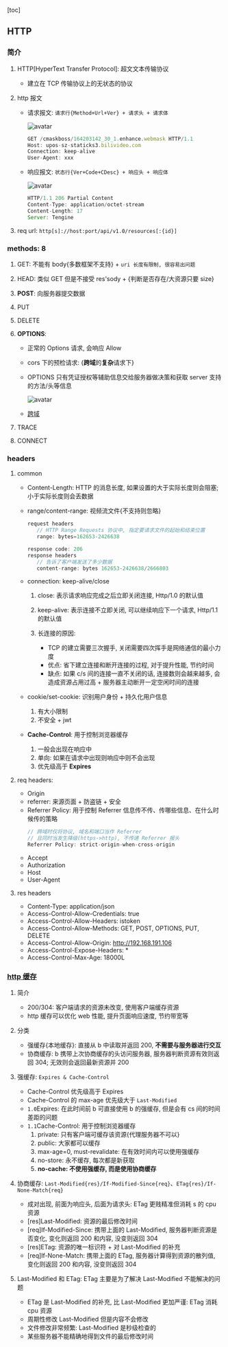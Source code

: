 [toc]

## HTTP

### 简介

1. HTTP[HyperText Transfer Protocol]: 超⽂⽂本传输协议

   - 建立在 TCP 传输协议上的无状态的协议

2. http 报文

   - 请求报文: `请求行{Method+Url+Ver} + 请求头 + 请求体`

     ![avatar](/static/image/common/http/http-msg-req.png)

     ```js
     GET /cmaskboss/164203142_30_1.enhance.webmask HTTP/1.1
     Host: upos-sz-staticks3.bilivideo.com
     Connection: keep-alive
     User-Agent: xxx
     ```

   - 响应报文: `状态行{Ver+Code+CDesc} + 响应头 + 响应体`

     ![avatar](/static/image/common/http/http-msg-res.png)

     ```js
     HTTP/1.1 206 Partial Content
     Content-Type: application/octet-stream
     Content-Length: 17
     Server: Tengine
     ```

3. req url: `http[s]://host:port/api/v1.0/resources[:{id}]`

### methods: 8

1. GET: 不能有 body{多数框架不支持} + `uri 长度有限制, 很容易出问题`
2. HEAD: 类似 GET 但是不接受 res'sody + {判断是否存在/大资源只要 size}
3. **POST**: 向服务器提交数据
4. PUT
5. DELETE
6. **OPTIONS**:

   - 正常的 Options 请求, 会响应 Allow
   - cors 下的预检请求: {**跨域**的**复杂**请求下}
   - OPTIONS 只有凭证授权等辅助信息交给服务器做决策和获取 server 支持的方法/头等信息

     ![avatar](/static/image/common/http/http-method-options.png)

   - [跨域](./99.questions.md)

7. TRACE
8. CONNECT

### headers

1. common

   - Content-Length: HTTP 的消息⻓度, 如果设置的大于实际长度则会阻塞; 小于实际长度则会丢数据
   - range/content-range: 视频流文件{不支持则忽略}

     ```js
     request headers
        // HTTP Range Requests 协议中, 指定要请求⽂件的起始和结束位置
        range: bytes=162653-2426638

     response code: 206
     response headers
        // 告诉了客户端发送了多少数据
        content-range: bytes 162653-2426638/2666803
     ```

   - connection: keep-alive/close

     1. close: 表示请求响应完成之后⽴即关闭连接, Http/1.0 的默认值
     2. keep-alive: 表示连接不⽴即关闭, 可以继续响应下⼀个请求, Http/1.1 的默认值
     3. 长连接的原因:

        - TCP 的建⽴需要三次握⼿, 关闭需要四次挥⼿是网络通信的最小力度
        - 优点: 省下建⽴连接和断开连接的过程, 对于提升性能, 节约时间
        - 缺点: 如果 c/s 间的连接⼀直不关闭的话, 连接数则会越来越多, 会造成资源占⽤过⾼ + 服务器主动断开一定空闲时间的连接

   - cookie/set-cookie: 识别⽤户身份 + 持久化⽤户信息

     1. 有大小限制
     2. 不安全 + jwt

   - **Cache-Control**: ⽤于控制浏览器缓存

     1. 一般会出现在响应中
     2. 单向: 如果在请求中出现则响应中则不会出现
     3. 优先级高于 **Expires**

2. req headers:

   - Origin
   - referrer: 来源⻚⾯ + 防盗链 + 安全
   - Referrer Policy: ⽤于控制 Referrer 信息传不传、传哪些信息、在什么时候传的策略
     ```js
     // 跨域时仅将协议, 域名和端⼝当作 Referrer
     // 且同时当发⽣降级(https->http), 不传递 Referrer 报头
     Referrer Policy: strict-origin-when-cross-origin
     ```
   - Accept
   - Authorization
   - Host
   - User-Agent

3. res headers

   - Content-Type: application/json
   - Access-Control-Allow-Credentials: true
   - Access-Control-Allow-Headers: istoken
   - Access-Control-Allow-Methods: GET, POST, OPTIONS, PUT, DELETE
   - Access-Control-Allow-Origin: http://192.168.191.106
   - Access-Control-Expose-Headers: \*
   - Access-Control-Max-Age: 18000L

### [http 缓存](https://blog.csdn.net/weixin_43314846/article/details/105357534)

1. 简介

   - 200/304: 客户端请求的资源未改变, 使用客户端缓存资源
   - http 缓存可以优化 web 性能, 提升页面响应速度, 节约带宽等

2. 分类

   - 强缓存{本地缓存}: 直接从 b 中读取并返回 200, **不需要与服务器进行交互**
   - 协商缓存: b 携带上次协商缓存的头访问服务器, 服务器判断资源有效则返回 304; 无效则会返回最新资源并 200

3. 强缓存: `Expires & Cache-Control`

   - Cache-Control 优先级高于 Expires
   - Cache-Control 的 max-age 优先级大于 `Last-Modified`
   - `1.0`Expires: 在此时间前 b 可直接使用 b 的强缓存, 但是会有 cs 间的时间差距的问题
   - `1.1`Cache-Control: ⽤于控制浏览器缓存
     1. private: 只有客户端可缓存该资源{代理服务器不可以}
     2. public: 大家都可以缓存
     3. max-age=0, must-revalidate: 在有效时间内可以使用强缓存
     4. no-store: 永不缓存, 每次都是新获取
     5. **no-cache: 不使用强缓存, 而是使用协商缓存**

4. 协商缓存: `Last-Modified{res}/If-Modified-Since{req}`、`ETag{res}/If-None-Match{req}`

   - 成对出现, 前面为响应头, 后面为请求头: ETag 更贱精准但消耗 s 的 cpu 资源
   - [res]Last-Modified: 资源的最后修改时间
   - [req]If-Modified-Since: 携带上面的 Last-Modified, 服务器判断资源是否变化, 变化则返回 200 和内容, 没变则返回 304
   - [res]ETag: 资源的唯一标识符 + 对 Last-Modified 的补充
   - [req]If-None-Match: 携带上面的 ETag, 服务器计算得到资源的散列值, 变化则返回 200 和内容, 没变则返回 304

5. Last-Modified 和 ETag: ETag 主要是为了解决 Last-Modified 不能解决的问题

   - ETag 是 Last-Modified 的补充, 比 Last-Modified 更加严谨: ETag 消耗 cpu 资源
   - 周期性修改 Last-Modified 但是内容不会修改
   - 文件修改非常频繁: Last-Modified 是秒级检查的
   - 某些服务器不能精确地得到文件的最后修改时间

